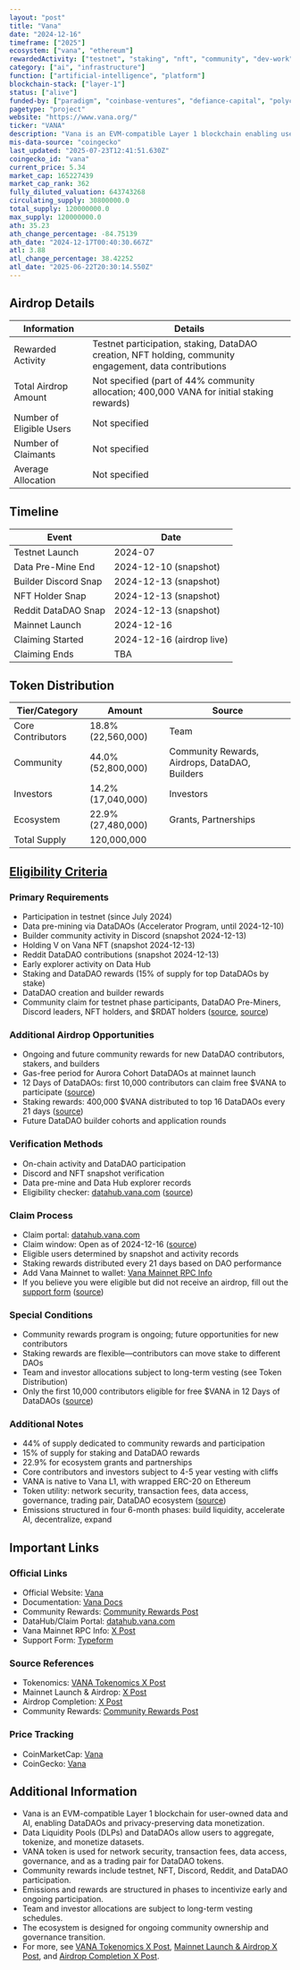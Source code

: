 ```yaml
---
layout: "post"
title: "Vana"
date: "2024-12-16"
timeframe: ["2025"]
ecosystem: ["vana", "ethereum"]
rewardedActivity: ["testnet", "staking", "nft", "community", "dev-work"]
category: ["ai", "infrastructure"]
function: ["artificial-intelligence", "platform"]
blockchain-stack: ["layer-1"]
status: ["alive"]
funded-by: ["paradigm", "coinbase-ventures", "defiance-capital", "polychain-capital"]
pagetype: "project"
website: "https://www.vana.org/"
ticker: "VANA"
description: "Vana is an EVM-compatible Layer 1 blockchain enabling users to tokenize, control, and monetize their data for AI model training through DataDAOs and privacy-preserving technologies."
mis-data-source: "coingecko"
last_updated: "2025-07-23T12:41:51.630Z"
coingecko_id: "vana"
current_price: 5.34
market_cap: 165227439
market_cap_rank: 362
fully_diluted_valuation: 643743268
circulating_supply: 30800000.0
total_supply: 120000000.0
max_supply: 120000000.0
ath: 35.23
ath_change_percentage: -84.75139
ath_date: "2024-12-17T00:40:30.667Z"
atl: 3.88
atl_change_percentage: 38.42252
atl_date: "2025-06-22T20:30:14.550Z"
---
```


## Airdrop Details

| Information              | Details                                                      |
| ------------------------ | ------------------------------------------------------------ |
| Rewarded Activity        | Testnet participation, staking, DataDAO creation, NFT holding, community engagement, data contributions |
| Total Airdrop Amount     | Not specified (part of 44% community allocation; 400,000 VANA for initial staking rewards) |
| Number of Eligible Users | Not specified                                                |
| Number of Claimants      | Not specified                                                |
| Average Allocation       | Not specified                                                |

## Timeline

| Event               | Date                        |
| ------------------- | --------------------------- |
| Testnet Launch      | 2024-07                     |
| Data Pre-Mine End   | 2024-12-10 (snapshot)       |
| Builder Discord Snap| 2024-12-13 (snapshot)       |
| NFT Holder Snap     | 2024-12-13 (snapshot)       |
| Reddit DataDAO Snap | 2024-12-13 (snapshot)       |
| Mainnet Launch      | 2024-12-16                  |
| Claiming Started    | 2024-12-16 (airdrop live)   |
| Claiming Ends       | TBA                         |

## Token Distribution

| Tier/Category         | Amount                | Source                |
| --------------------- | --------------------- | --------------------- |
| Core Contributors     | 18.8% (22,560,000)    | Team                  |
| Community            | 44.0% (52,800,000)    | Community Rewards, Airdrops, DataDAO, Builders |
| Investors            | 14.2% (17,040,000)    | Investors             |
| Ecosystem            | 22.9% (27,480,000)    | Grants, Partnerships  |
| Total Supply         | 120,000,000           |                      |

## [Eligibility Criteria](https://www.vana.org/posts/introducing-community-rewards)

### Primary Requirements

- Participation in testnet (since July 2024)
- Data pre-mining via DataDAOs (Accelerator Program, until 2024-12-10)
- Builder community activity in Discord (snapshot 2024-12-13)
- Holding V on Vana NFT (snapshot 2024-12-13)
- Reddit DataDAO contributions (snapshot 2024-12-13)
- Early explorer activity on Data Hub
- Staking and DataDAO rewards (15% of supply for top DataDAOs by stake)
- DataDAO creation and builder rewards
- Community claim for testnet phase participants, DataDAO Pre-Miners, Discord leaders, NFT holders, and $RDAT holders ([source](https://x.com/vana/status/1868590975330947439), [source](https://x.com/vana/status/1868641337052119403))

### Additional Airdrop Opportunities

- Ongoing and future community rewards for new DataDAO contributors, stakers, and builders
- Gas-free period for Aurora Cohort DataDAOs at mainnet launch
- 12 Days of DataDAOs: first 10,000 contributors can claim free $VANA to participate ([source](https://x.com/vana/status/1868590975330947439))
- Staking rewards: 400,000 $VANA distributed to top 16 DataDAOs every 21 days ([source](https://x.com/vana/status/1868590975330947439))
- Future DataDAO builder cohorts and application rounds

### Verification Methods

- On-chain activity and DataDAO participation
- Discord and NFT snapshot verification
- Data pre-mine and Data Hub explorer records
- Eligibility checker: [datahub.vana.com](http://datahub.vana.com) ([source](https://x.com/vana/status/1868590975330947439))

### Claim Process

- Claim portal: [datahub.vana.com](http://datahub.vana.com)
- Claim window: Open as of 2024-12-16 ([source](https://x.com/vana/status/1868590975330947439))
- Eligible users determined by snapshot and activity records
- Staking rewards distributed every 21 days based on DAO performance
- Add Vana Mainnet to wallet: [Vana Mainnet RPC Info](https://x.com/vana/status/1868641337052119403)
- If you believe you were eligible but did not receive an airdrop, fill out the [support form](https://usevana.typeform.com/to/lnvWJUhM) ([source](https://x.com/vana/status/1868641337052119403))

### Special Conditions

- Community rewards program is ongoing; future opportunities for new contributors
- Staking rewards are flexible—contributors can move stake to different DAOs
- Team and investor allocations subject to long-term vesting (see Token Distribution)
- Only the first 10,000 contributors eligible for free $VANA in 12 Days of DataDAOs ([source](https://x.com/vana/status/1868590975330947439))

### Additional Notes

- 44% of supply dedicated to community rewards and participation
- 15% of supply for staking and DataDAO rewards
- 22.9% for ecosystem grants and partnerships
- Core contributors and investors subject to 4-5 year vesting with cliffs
- VANA is native to Vana L1, with wrapped ERC-20 on Ethereum
- Token utility: network security, transaction fees, data access, governance, trading pair, DataDAO ecosystem ([source](https://x.com/vana/status/1867038751979081923))
- Emissions structured in four 6-month phases: build liquidity, accelerate AI, decentralize, expand

## Important Links

### Official Links

- Official Website: [Vana](https://www.vana.org/)
- Documentation: [Vana Docs](https://docs.vana.org/docs/vana-token-overview)
- Community Rewards: [Community Rewards Post](https://www.vana.org/posts/introducing-community-rewards)
- DataHub/Claim Portal: [datahub.vana.com](http://datahub.vana.com)
- Vana Mainnet RPC Info: [X Post](https://x.com/vana/status/1868641337052119403)
- Support Form: [Typeform](https://usevana.typeform.com/to/lnvWJUhM)

### Source References

- Tokenomics: [VANA Tokenomics X Post](https://x.com/vana/status/1867038751979081923)
- Mainnet Launch & Airdrop: [X Post](https://x.com/vana/status/1868590975330947439)
- Airdrop Completion: [X Post](https://x.com/vana/status/1868641337052119403)
- Community Rewards: [Community Rewards Post](https://www.vana.org/posts/introducing-community-rewards)

### Price Tracking

- CoinMarketCap: [Vana](https://coinmarketcap.com/currencies/vana/)
- CoinGecko: [Vana](https://www.coingecko.com/en/coins/vana)

## Additional Information

- Vana is an EVM-compatible Layer 1 blockchain for user-owned data and AI, enabling DataDAOs and privacy-preserving data monetization.
- Data Liquidity Pools (DLPs) and DataDAOs allow users to aggregate, tokenize, and monetize datasets.
- VANA token is used for network security, transaction fees, data access, governance, and as a trading pair for DataDAO tokens.
- Community rewards include testnet, NFT, Discord, Reddit, and DataDAO participation.
- Emissions and rewards are structured in phases to incentivize early and ongoing participation.
- Team and investor allocations are subject to long-term vesting schedules.
- The ecosystem is designed for ongoing community ownership and governance transition.
- For more, see [VANA Tokenomics X Post](https://x.com/vana/status/1867038751979081923), [Mainnet Launch & Airdrop X Post](https://x.com/vana/status/1868590975330947439), and [Airdrop Completion X Post](https://x.com/vana/status/1868641337052119403).